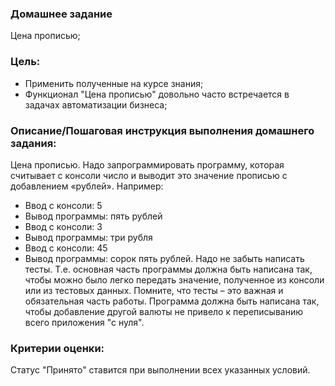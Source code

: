 ### Домашнее задание
Цена прописью;

### Цель:
- Применить полученные на курсе знания;
- Функционал "Цена прописью" довольно часто встречается в задачах автоматизации бизнеса;

### Описание/Пошаговая инструкция выполнения домашнего задания:
Цена прописью.
Надо запрограммировать программу, которая считывает с консоли число и выводит это значение прописью с добавлением «рублей».
Например:
 - Ввод с консоли: 5
 - Вывод программы: пять рублей
 - Ввод с консоли: 3
 - Вывод программы: три рубля
 - Ввод с консоли: 45
 - Вывод программы: сорок пять рублей.
Надо не забыть написать тесты.
Т.е. основная часть программы должна быть написана так, чтобы можно было легко передать значение, полученное из консоли или из тестовых данных.
Помните, что тесты – это важная и обязательная часть работы.
Программа должна быть написана так, чтобы добавление другой валюты не привело к переписыванию всего приложения "с нуля".

### Критерии оценки:
Статус "Принято" ставится при выполнении всех указанных условий.
